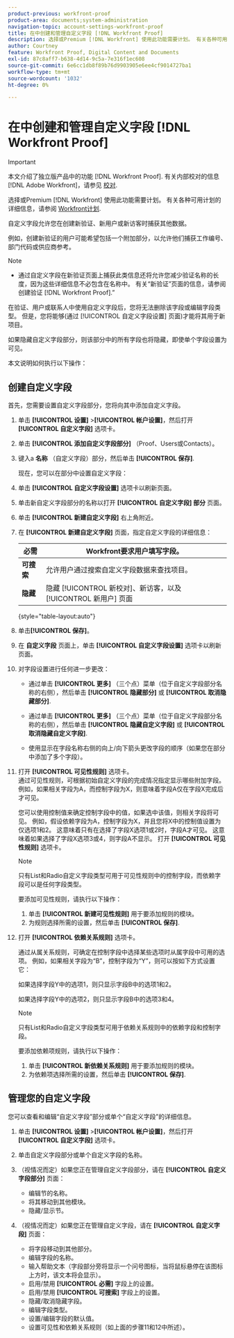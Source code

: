 ```yaml
---
product-previous: workfront-proof
product-area: documents;system-administration
navigation-topic: account-settings-workfront-proof
title: 在中创建和管理自定义字段 [!DNL Workfront Proof]
description: 选择或Premium [!DNL Workfront] 使用此功能需要计划。 有关各种可用计划的更多信息，请参阅Workfront计划。
author: Courtney
feature: Workfront Proof, Digital Content and Documents
exl-id: 87c8aff7-b638-4d14-9c5a-7e316f1ec608
source-git-commit: 6e6cc1db8f89b76d9903905e6ee4cf9014727ba1
workflow-type: tm+mt
source-wordcount: '1032'
ht-degree: 0%

---
```


# 在中创建和管理自定义字段 [!DNL Workfront Proof]

>[!IMPORTANT]
>
>本文介绍了独立版产品中的功能 [!DNL Workfront Proof]. 有关内部校对的信息 [!DNL Adobe Workfront]，请参见 [校对](../../../review-and-approve-work/proofing/proofing.md).

选择或Premium [!DNL Workfront] 使用此功能需要计划。 有关各种可用计划的详细信息，请参阅 [Workfront计划](https://www.workfront.com/plans).

自定义字段允许您在创建新验证、新用户或新访客时捕获其他数据。

例如，创建新验证的用户可能希望包括一个附加部分，以允许他们捕获工作编号、部门代码或供应商参考。

>[!NOTE]
>
>* 通过自定义字段在新验证页面上捕获此类信息还将允许您减少验证名称的长度，因为这些详细信息不必包含在名称中。 有关“新验证”页面的信息，请参阅创建验证 [!DNL Workfront Proof].”
>
>在验证、用户或联系人中使用自定义字段后，您将无法删除该字段或编辑字段类型。 但是，您将能够(通过 [!UICONTROL 自定义字段设置] 页面)才能将其用于新项目。
>
>如果隐藏自定义字段部分，则该部分中的所有字段也将隐藏，即使单个字段设置为可见。

本文说明如何执行以下操作：

## 创建自定义字段

首先，您需要设置自定义字段部分，您将向其中添加自定义字段。

1. 单击 **[!UICONTROL 设置]** >**[!UICONTROL 帐户设置]**，然后打开 **[!UICONTROL 自定义字段]** 选项卡。

1. 单击 **[!UICONTROL 添加自定义字段部分]** （Proof、Users或Contacts）。
1. 键入a **名称** （自定义字段）部分，然后单击 **[!UICONTROL 保存]**.

   现在，您可以在部分中设置自定义字段：

1. 单击 **[!UICONTROL 自定义字段设置]** 选项卡以刷新页面。
1. 单击新自定义字段部分的名称以打开 **[!UICONTROL 自定义字段] 部分** 页面。
1. 单击 **[!UICONTROL 新建自定义字段]** 右上角附近。
1. 在 **[!UICONTROL 新建自定义字段]** 页面，指定自定义字段的详细信息：

   | **必需** | Workfront要求用户填写字段。 |
   |---|---|
   | **可搜索** | 允许用户通过搜索自定义字段数据来查找项目。 |
   | **隐藏** | 隐藏 [!UICONTROL 新校对]、新访客，以及 [!UICONTROL 新用户] 页面 |

   {style="table-layout:auto"}

1. 单击&#x200B;**[!UICONTROL 保存]**。
1. 在 **自定义字段** 页面上，单击 **[!UICONTROL 自定义字段设置]** 选项卡以刷新页面。

1. 对字段设置进行任何进一步更改：

   * 通过单击 **[!UICONTROL 更多]** （三个点）菜单（位于自定义字段部分名称的右侧），然后单击 **[!UICONTROL 隐藏部分]** 或 **[!UICONTROL 取消隐藏部分]**.

   * 通过单击 **[!UICONTROL 更多]** （三个点）菜单（位于自定义字段部分名称的右侧），然后单击 **[!UICONTROL 隐藏自定义字段]** 或 **[!UICONTROL 取消隐藏自定义字段]**.

   * 使用显示在字段名称右侧的向上/向下箭头更改字段的顺序（如果您在部分中添加了多个字段）。

1. 打开 **[!UICONTROL 可见性规则]** 选项卡。\
   通过可见性规则，可根据初始自定义字段的完成情况指定显示哪些附加字段。 例如，如果相关字段为A，而控制字段为X，则意味着字段A仅在字段X完成后才可见。

   您可以使用控制值来确定控制字段中的值，如果选中该值，则相关字段将可见。 例如，假设依赖字段为A，控制字段为X，并且您将X中的控制值设置为仅选项1和2。 这意味着只有在选择了字段X选项1或2时，字段A才可见。 这意味着如果选择了字段X选项3或4，则字段A不显示。 打开 **[!UICONTROL 可见性规则]** 选项卡。

   >[!NOTE]
   >
   >只有List和Radio自定义字段类型可用于可见性规则中的控制字段，而依赖字段可以是任何字段类型。

   要添加可见性规则，请执行以下操作：

   1. 单击 **[!UICONTROL 新建可见性规则]** 用于要添加规则的模块。
   1. 为规则选择所需的设置，然后单击 **[!UICONTROL 保存]**.

1. 打开 **[!UICONTROL 依赖关系规则]** 选项卡。

   通过从属关系规则，可确定在控制字段中选择某些选项时从属字段中可用的选项。 例如，如果相关字段为“B”，控制字段为“Y”，则可以按如下方式设置它：

   如果选择字段Y中的选项1，则只显示字段B中的选项1和2。

   如果选择字段Y中的选项2，则只显示字段B中的选项3和4。

   >[!NOTE]
   >
   >只有List和Radio自定义字段类型可用于依赖关系规则中的依赖字段和控制字段。

   要添加依赖项规则，请执行以下操作：

   1. 单击 **[!UICONTROL 新依赖关系规则]** 用于要添加规则的模块。
   1. 为依赖项选择所需的设置，然后单击 **[!UICONTROL 保存]**.

## 管理您的自定义字段

您可以查看和编辑“自定义字段”部分或单个“自定义字段”的详细信息。

1. 单击 **[!UICONTROL 设置]** >**[!UICONTROL 帐户设置]**，然后打开 **[!UICONTROL 自定义字段]** 选项卡。

1. 单击自定义字段部分或单个自定义字段的名称。
1. （视情况而定）如果您正在管理自定义字段部分，请在 **[!UICONTROL 自定义字段部分]** 页面：

   * 编辑节的名称。
   * 将其移动到其他模块。
   * 隐藏/显示节。

1. （视情况而定）如果您正在管理自定义字段，请在 **[!UICONTROL 自定义字段]** 页面：

   * 将字段移动到其他部分。
   * 编辑字段的名称。
   * 输入帮助文本（字段部分旁将显示一个问号图标，当将鼠标悬停在该图标上方时，该文本将会显示）。
   * 启用/禁用 **[!UICONTROL 必需]** 字段上的设置。
   * 启用/禁用 **[!UICONTROL 可搜索]** 字段上的设置。
   * 隐藏/取消隐藏字段。
   * 编辑字段类型。
   * 设置/编辑字段的默认值。
   * 设置可见性和依赖关系规则（如上面的步骤11和12中所述）。
